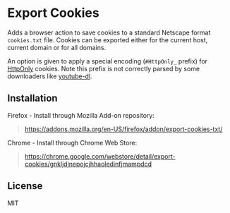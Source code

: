 # Export Cookies

Adds a browser action to save cookies to a standard Netscape format `cookies.txt` file. Cookies can be exported either for the current host, current domain or for all domains.

An option is given to apply a special encoding (`#HttpOnly_` prefix) for [HttpOnly](https://developer.mozilla.org/en-US/docs/Web/HTTP/Cookies#Secure_and_HttpOnly_cookies) cookies. Note this prefix is not correctly parsed by some downloaders like [youtube-dl](https://github.com/rg3/youtube-dl).

## Installation
Firefox - Install through Mozilla Add-on repository:
> https://addons.mozilla.org/en-US/firefox/addon/export-cookies-txt/

Chrome - Install through Chrome Web Store:
> https://chrome.google.com/webstore/detail/export-cookies/gnkljdjnepojcjhhaoledinfjmampdcd

## License
MIT
